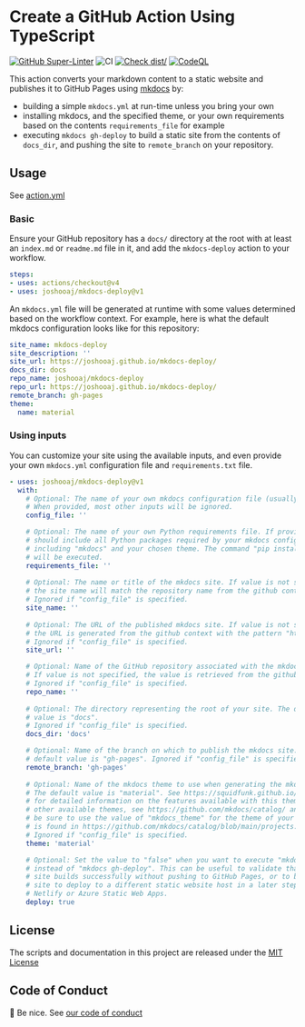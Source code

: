 # Create a GitHub Action Using TypeScript

[![GitHub Super-Linter](https://github.com/actions/typescript-action/actions/workflows/linter.yml/badge.svg)](https://github.com/super-linter/super-linter)
![CI](https://github.com/actions/typescript-action/actions/workflows/ci.yml/badge.svg)
[![Check dist/](https://github.com/actions/typescript-action/actions/workflows/check-dist.yml/badge.svg)](https://github.com/actions/typescript-action/actions/workflows/check-dist.yml)
[![CodeQL](https://github.com/actions/typescript-action/actions/workflows/codeql-analysis.yml/badge.svg)](https://github.com/actions/typescript-action/actions/workflows/codeql-analysis.yml)

This action converts your markdown content to a static website and publishes it
to GitHub Pages using [mkdocs](https://www.mkdocs.org/) by:

- building a simple `mkdocs.yml` at run-time unless you bring your own
- installing mkdocs, and the specified theme, or your own requirements based on
  the contents `requirements_file` for example
- executing `mkdocs gh-deploy` to build a static site from the contents of
  `docs_dir`, and pushing the site to `remote_branch` on your repository.

## Usage

See [action.yml](https://github.com/joshooaj/mkdocs-deploy/blob/main/action.yml)

### Basic

Ensure your GitHub repository has a `docs/` directory at the root with at least
an `index.md` or `readme.md` file in it, and add the `mkdocs-deploy` action to
your workflow.

```yaml
steps:
- uses: actions/checkout@v4
- uses: joshooaj/mkdocs-deploy@v1
```

An `mkdocs.yml` file will be generated at runtime with some values determined
based on the workflow context. For example, here is what the default mkdocs
configuration looks like for this repository:

```yaml
site_name: mkdocs-deploy
site_description: ''
site_url: https://joshooaj.github.io/mkdocs-deploy/
docs_dir: docs
repo_name: joshooaj/mkdocs-deploy
repo_url: https://joshooaj.github.io/mkdocs-deploy/
remote_branch: gh-pages
theme:
  name: material
```

### Using inputs

You can customize your site using the available inputs, and even provide your
own `mkdocs.yml` configuration file and `requirements.txt` file.

```yaml
- uses: joshooaj/mkdocs-deploy@v1
  with:
    # Optional: The name of your own mkdocs configuration file (usually mkdocs.yml).
    # When provided, most other inputs will be ignored.
    config_file: ''

    # Optional: The name of your own Python requirements file. If provided, it
    # should include all Python packages required by your mkdocs configuration
    # including "mkdocs" and your chosen theme. The command "pip install -r <requirements_file>"
    # will be executed.
    requirements_file: ''
    
    # Optional: The name or title of the mkdocs site. If value is not specified,
    # the site name will match the repository name from the github context.
    # Ignored if "config_file" is specified.
    site_name: ''
    
    # Optional: The URL of the published mkdocs site. If value is not specified,
    # the URL is generated from the github context with the pattern "https://<owner>.github.io/<repo>".
    # Ignored if "config_file" is specified.
    site_url: ''

    # Optional: Name of the GitHub repository associated with the mkdocs site.
    # If value is not specified, the value is retrieved from the github context.
    # Ignored if "config_file" is specified.
    repo_name: ''
    
    # Optional: The directory representing the root of your site. The default
    # value is "docs".
    # Ignored if "config_file" is specified.
    docs_dir: 'docs'

    # Optional: Name of the branch on which to publish the mkdocs site. The
    # default value is "gh-pages". Ignored if "config_file" is specified.
    remote_branch: 'gh-pages'
    
    # Optional: Name of the mkdocs theme to use when generating the mkdocs site.
    # The default value is "material". See https://squidfunk.github.io/mkdocs-material/
    # for detailed information on the features available with this theme. For
    # other available themes, see https://github.com/mkdocs/catalog/ and specifically
    # be sure to use the value of "mkdocs_theme" for the theme of your choice which
    # is found in https://github.com/mkdocs/catalog/blob/main/projects.yaml.
    # Ignored if "config_file" is specified.
    theme: 'material'

    # Optional: Set the value to "false" when you want to execute "mkdocs build"
    # instead of "mkdocs gh-deploy". This can be useful to validate that your
    # site builds successfully without pushing to GitHub Pages, or to build a
    # site to deploy to a different static website host in a later step such as
    # Netlify or Azure Static Web Apps.
    deploy: true
```

## License

The scripts and documentation in this project are released under the [MIT License](https://github.com/joshooaj/mkdocs-deploy/blob/main/LICENSE)

## Code of Conduct

:wave: Be nice. See [our code of conduct](https://github.com/joshooaj/mkdocs-deploy/blob/main/CODE_OF_CONDUCT.md)
